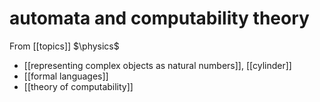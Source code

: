 # automata and computability theory
From [[topics]]
$\physics$
- [[representing complex objects as natural numbers]], [[cylinder]]
- [[formal languages]]
- [[theory of computability]]
